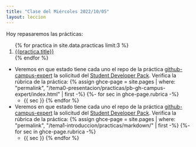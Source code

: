 ```yaml
---
title: "Clase del Miércoles 2022/10/05"
layout: leccion
---
```


Hoy repasaremos las prácticas:

<ol reverse>
{% for practica in site.data.practicas limit:3 %}
  <li> <a href="{{site.baseurl}}/{{practica.path}}">{{practica.title}}</a></li>
{% endfor %}
</ol>

* Veremos en que estado tiene cada uno el repo de la práctica [github-campus-expert](https://github.com/orgs/ULL-ESIT-DMSI-2223/repositories?q=campus-expert&type=all&language=&sort=) la solicitud del [Student Developer Pack](https://education.github.com/pack). Verifica la rúbrica de la práctica:
  {% assign ghce-page = site.pages | where: "permalink", "/tema0-presentacion/practicas/pb-gh-campus-expert/index.html" | first -%}
  {%- for sec in ghce-page.rubrica -%}
  * {{ sec }}
  {% endfor %}
* Veremos en que estado tiene cada uno el repo de la práctica [github-campus-expert](https://github.com/orgs/ULL-ESIT-DMSI-2223/repositories?q=campus-expert&type=all&language=&sort=) la solicitud del [Student Developer Pack](https://education.github.com/pack). Verifica la rúbrica de la práctica:
  {% assign ghce-page = site.pages | where: "permalink", "/tema1-introduccion/practicas/markdown/" | first -%}
  {%- for sec in ghce-page.rubrica -%}
  * {{ sec }}
  {% endfor %}
